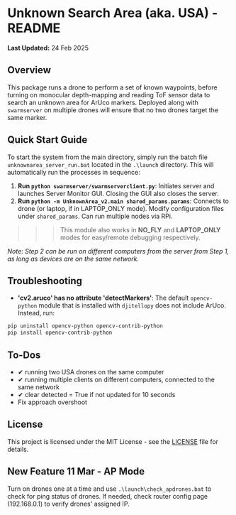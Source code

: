 # Unknown Search Area (aka. USA) - README

**Last Updated:** 24 Feb 2025

## Overview

This package runs a drone to perform a set of known waypoints, before turning on monocular depth-mapping and reading ToF sensor data to search an unknown area for ArUco markers. Deployed along with `swarmserver` on multiple drones will ensure that no two drones target the same marker.

## Quick Start Guide

To start the system from the main directory, simply run the batch file `unknownarea_server_run.bat` located in the `.\launch` directory. This will automatically run the processes in sequence:

1. **Run `python swarmserver/swarmserverclient.py`**: Initiates server and launches Server Monitor GUI. Closing the GUI also closes the server. 
3. **Run `python -m UnknownArea_v2.main shared_params.params`**: Connects to drone (or laptop, if in LAPTOP_ONLY mode). Modify configuration files under `shared_params`. Can run multiple nodes via RPi.
>>> This module also works in **NO_FLY** and **LAPTOP_ONLY** modes for easy/remote debugging respectively.

_Note: Step 2 can be run on different computers from the server from Step 1, as long as devices are on the same network._

## Troubleshooting

- **'cv2.aruco' has no attribute 'detectMarkers'**: The default `opencv-python` module that is installed with `djitellopy` does not include ArUco. Instead, run:
```powershell
pip uninstall opencv-python opencv-contrib-python
pip install opencv-contrib-python
```

## To-Dos
- ✔ running two USA drones on the same computer 
- ✔ running multiple clients on different computers, connected to the same network
- ✔ clear detected = True if not updated for 10 seconds 
- Fix approach overshoot

## License

This project is licensed under the MIT License - see the [LICENSE](LICENSE) file for details.


## New Feature 11 Mar - AP Mode

Turn on drones one at a time and use `.\launch\check_apdrones.bat` to check for ping status of drones.
If needed, check router config page (192.168.0.1) to verify drones' assigned IP.